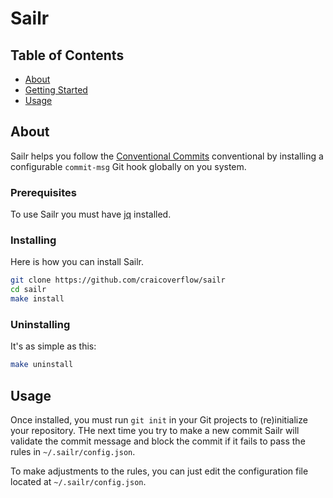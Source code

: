 # Sailr

## Table of Contents
+ [About](#about)
+ [Getting Started](#getting_started)
+ [Usage](#usage)

## About <a name = "about"></a>

Sailr helps you follow the [Conventional Commits](https://www.conventionalcommits.org) conventional by installing a configurable `commit-msg` Git hook globally on you system.

### Prerequisites

To use Sailr you must have [jq](https://stedolan.github.io/jq/download/) installed.

### Installing

Here is how you can install Sailr.

```sh
git clone https://github.com/craicoverflow/sailr
cd sailr
make install
```

### Uninstalling

It's as simple as this:

```sh
make uninstall
```

## Usage <a name = "usage"></a>

Once installed, you must run `git init` in your Git projects to (re)initialize your repository. THe next time you try to make a new commit Sailr will validate the commit message and block the commit if it fails to pass the rules in `~/.sailr/config.json`.

To make adjustments to the rules, you can just edit the configuration file located at `~/.sailr/config.json`.